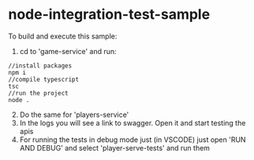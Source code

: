 # node-integration-test-sample

To build and execute this sample:
1. cd to 'game-service' and run:
```
//install packages
npm i
//compile typescript
tsc
//run the project
node .
```
2. Do the same for 'players-service'
3. In the logs you will see a link to swagger. Open it and start testing the apis
4. For running the tests in debug mode just (in VSCODE) just open 'RUN AND DEBUG' and select  'player-serve-tests' and run them
